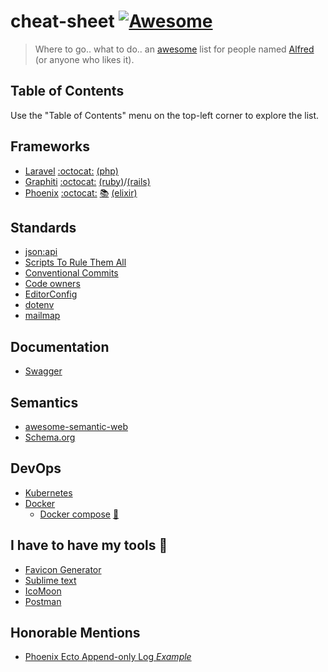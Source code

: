 cheat-sheet [![Awesome][AWESOME BADGE]][AWESOME PAGE]
===
> Where to go.. what to do.. an [awesome](https://github.com/sindresorhus/awesome) list for people named [Alfred](https://github.com/AlfredGranson) (or anyone who likes it).

Table of Contents
----
Use the "Table of Contents" menu on the top-left corner to explore the list.

Frameworks
----
- [Laravel](https://laravel.com/) [:octocat:](https://github.com/laravel/framework) [(php)](https://www.php.net/)
- [Graphiti](https://www.graphiti.dev/) [:octocat:](https://github.com/graphiti-api/graphiti) [(ruby)](https://www.ruby-lang.org/en/)/[(rails)](https://rubyonrails.org/)
- [Phoenix](https://phoenixframework.org/) [:octocat:](https://github.com/phoenixframework/phoenix) [:books:](https://hexdocs.pm/phoenix/Phoenix.html) [(elixir)](https://elixir-lang.org/)

Standards
----
- [json:api](https://jsonapi.org/)
- [Scripts To Rule Them All](https://github.com/github/scripts-to-rule-them-all)
- [Conventional Commits](https://www.conventionalcommits.org/en/v1.0.0/)
- [Code owners](https://docs.github.com/en/repositories/managing-your-repositorys-settings-and-features/customizing-your-repository/about-code-owners)
- [EditorConfig](https://editorconfig.org/)
- [dotenv](https://github.com/search?q=dotenv)
- [mailmap](https://git-scm.com/docs/gitmailmap)

Documentation
----
- [Swagger](https://github.com/AlfredGranson)

Semantics
----
- [awesome-semantic-web](https://github.com/jbenner-radham/awesome-semantic-web)
- [Schema.org](https://schema.org/)

DevOps
----
- [Kubernetes](https://kubernetes.io/)
- [Docker](https://www.docker.com/)
    - [Docker compose](https://docs.docker.com/compose/) [:shushing_face: ](https://devhints.io/docker-compose)

I have to have my tools 🧰
----
- [Favicon Generator](https://realfavicongenerator.net/)
- [Sublime text](https://www.sublimetext.com/)
- [IcoMoon](https://icomoon.io/app/)
- [Postman](https://www.postman.com/)

Honorable Mentions
----
- [Phoenix Ecto Append-only Log *Example*](https://github.com/dwyl/phoenix-ecto-append-only-log-example)

[AWESOME BADGE]: https://cdn.rawgit.com/sindresorhus/awesome/d7305f38d29fed78fa85652e3a63e154dd8e8829/media/badge.svg
[AWESOME PAGE]: https://github.com/sindresorhus/awesome
